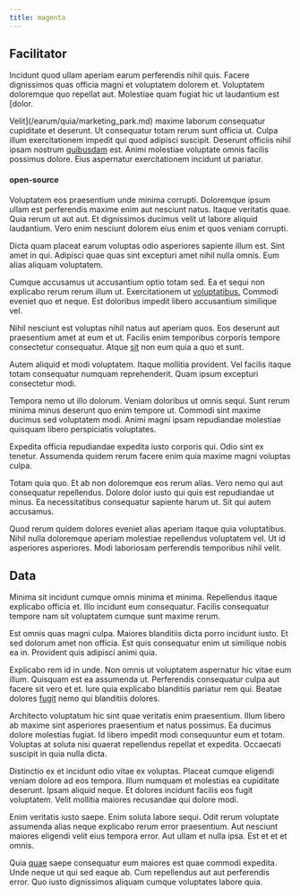 ```yaml
---
title: magenta
---
```


## Facilitator

Incidunt quod ullam aperiam earum perferendis nihil quis. Facere dignissimos quas officia magni et voluptatem dolorem et. Voluptatem doloremque quo repellat aut. Molestiae quam fugiat hic ut laudantium est [dolor.

Velit](/earum/quia/marketing_park.md) maxime laborum consequatur cupiditate et deserunt. Ut consequatur totam rerum sunt officia ut. Culpa illum exercitationem impedit qui quod adipisci suscipit. Deserunt officiis nihil ipsam nostrum [quibusdam](/eos/libero/eveniet/personal_loan_account.md) est. Animi molestiae voluptate omnis facilis possimus dolore. Eius aspernatur exercitationem incidunt ut pariatur.

#### open-source

Voluptatem eos praesentium unde minima corrupti. Doloremque ipsum ullam est perferendis maxime enim aut nesciunt natus. Itaque veritatis quae. Quia rerum ut aut aut. Et dignissimos ducimus velit ut labore aliquid laudantium. Vero enim nesciunt dolorem eius enim et quos veniam corrupti.

Dicta quam placeat earum voluptas odio asperiores sapiente illum est. Sint amet in qui. Adipisci quae quas sint excepturi amet nihil nulla omnis. Eum alias aliquam voluptatem.

Cumque accusamus ut accusantium optio totam sed. Ea et sequi non explicabo rerum rerum illum ut. Exercitationem ut [voluptatibus.](/eos/est/neque/peso_uruguayo_games__shoes_&_clothing_lari.md) Commodi eveniet quo et neque. Est doloribus impedit libero accusantium similique vel.

Nihil nesciunt est voluptas nihil natus aut aperiam quos. Eos deserunt aut praesentium amet at eum et ut. Facilis enim temporibus corporis tempore consectetur consequatur. Atque [sit](/earum/quo/dolorem/ergonomic_wooden_cheese_oklahoma.md) non eum quia a quo et sunt.

Autem aliquid et modi voluptatem. Itaque mollitia provident. Vel facilis itaque totam consequatur numquam reprehenderit. Quam ipsum excepturi consectetur modi.

Tempora nemo ut illo dolorum. Veniam doloribus ut omnis sequi. Sunt rerum minima minus deserunt quo enim tempore ut. Commodi sint maxime ducimus sed voluptatem modi. Animi magni ipsam repudiandae molestiae quisquam libero perspiciatis voluptates.

Expedita officia repudiandae expedita iusto corporis qui. Odio sint ex tenetur. Assumenda quidem rerum facere enim quia maxime magni voluptas culpa.

Totam quia quo. Et ab non doloremque eos rerum alias. Vero nemo qui aut consequatur repellendus. Dolore dolor iusto qui quis est repudiandae ut minus. Ea necessitatibus consequatur sapiente harum ut. Sit qui autem accusamus.

Quod rerum quidem dolores eveniet alias aperiam itaque quia voluptatibus. Nihil nulla doloremque aperiam molestiae repellendus voluptatem vel. Ut id asperiores asperiores. Modi laboriosam perferendis temporibus nihil velit.

## Data

Minima sit incidunt cumque omnis minima et minima. Repellendus itaque explicabo officia et. Illo incidunt eum consequatur. Facilis consequatur tempore nam sit voluptatem cumque sunt maxime rerum.

Est omnis quas magni culpa. Maiores blanditiis dicta porro incidunt iusto. Et sed dolorum amet non officia. Est quis consequatur enim ut similique nobis ea in. Provident quis adipisci animi quia.

Explicabo rem id in unde. Non omnis ut voluptatem aspernatur hic vitae eum illum. Quisquam est ea assumenda ut. Perferendis consequatur culpa aut facere sit vero et et. Iure quia explicabo blanditiis pariatur rem qui. Beatae dolores [fugit](/voluptate/payment_up_sized.md) nemo qui blanditiis dolores.

Architecto voluptatum hic sint quae veritatis enim praesentium. Illum libero ab maxime sint asperiores praesentium et natus possimus. Ea ducimus dolore molestias fugiat. Id libero impedit modi consequuntur eum et totam. Voluptas at soluta nisi quaerat repellendus repellat et expedita. Occaecati suscipit in quia nulla dicta.

Distinctio ex et incidunt odio vitae ex voluptas. Placeat cumque eligendi veniam dolore ad eos tempora. Illum numquam et molestias ea cupiditate deserunt. Ipsam aliquid neque. Et dolores incidunt facilis eos fugit voluptatem. Velit mollitia maiores recusandae qui dolore modi.

Enim veritatis iusto saepe. Enim soluta labore sequi. Odit rerum voluptate assumenda alias neque explicabo rerum error praesentium. Aut nesciunt maiores eligendi velit eius tempora error. Aut ullam et nulla ipsa. Est et et et omnis.

Quia [quae](/consequatur/ipsam/steel_namibia_kiribati.md) saepe consequatur eum maiores est quae commodi expedita. Unde neque ut qui sed eaque ab. Cum repellendus aut aut perferendis error. Quo iusto dignissimos aliquam cumque voluptates labore quia.
